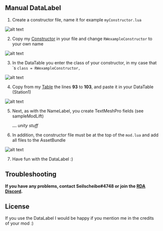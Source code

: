 ## Manual DataLabel
1. Create a constructor file, name it for example ``myConstructor.lua``

![alt text](https://cdn.discordapp.com/attachments/874660230879924274/883755271925686332/Screenshot_2021-09-04_184131.jpg)



2. Copy my [Constructor](https://github.com/Seilscheibe/WinterResortSimulator/blob/main/LUA/DataLabel/Scripts/exampleConstuctor.lua) in your file and change ``RWexampleConstructor`` to your own name
 
![alt text](https://cdn.discordapp.com/attachments/874660230879924274/883757188101836800/Screenshot_2021-09-04_184253.jpg)



3. In the DataTable you enter the class of your constructor, in my case that´s ``class = RWexampleConstructor,``

![alt text](https://cdn.discordapp.com/attachments/874660230879924274/883758156688289842/Screenshot_2021-09-04_184357.jpg)



4. Copy from my [Table](https://github.com/Seilscheibe/WinterResortSimulator/blob/main/LUA/DataLabel/Scripts/exampleTable.lua) the lines **93** to **103**, and paste it in your DataTable (Station1)

![alt text](https://cdn.discordapp.com/attachments/874660230879924274/883759966014545960/Screenshot_2021-09-04_184439.jpg)

5. Next, as with the NameLabel, you create TextMeshPro fields (see sampleModLift)



	**...** *unity stuff*



6. In addition, the constructor file must be at the top of the ``mod.lua`` and add all files to the AssetBundle

	
	
![alt text](https://cdn.discordapp.com/attachments/874660230879924274/883761404098801734/Screenshot_2021-09-04_191002.jpg)


7. Have fun with the DataLabel :)

## Troubleshooting
**If you have any problems, contact Seilscheibe#4748 or join the [RDA Discord](https://discord.gg/DGPassBKH8).**

## License
If you use the DataLabel I would be happy if you mention me in the credits of your mod :)
